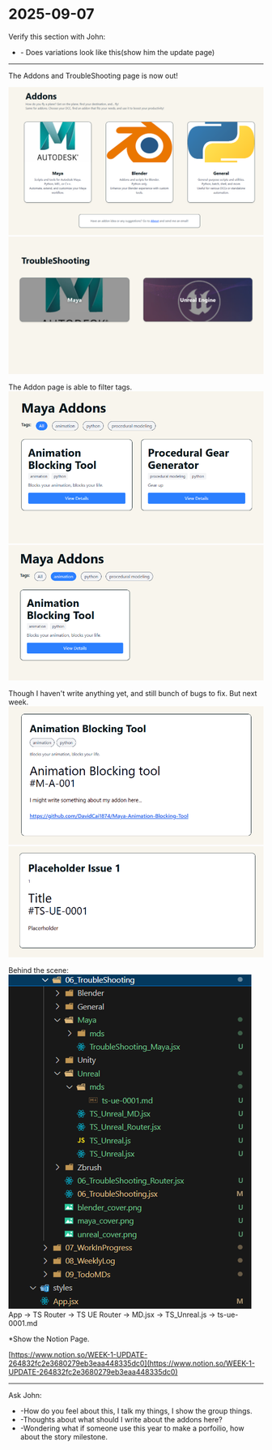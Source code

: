 # 2025-09-07

Verify this section with John:
- \- Does variations look like this(show him the update page)

---

The Addons and TroubleShooting page is now out!

![](https://raw.githubusercontent.com/DavidCai1874/my-tech-art-station-assets-storage-01/main/20250906164505.png)
![](https://raw.githubusercontent.com/DavidCai1874/my-tech-art-station-assets-storage-01/main/20250906164612.png)

The Addon page is able to filter tags.
![](https://raw.githubusercontent.com/DavidCai1874/my-tech-art-station-assets-storage-01/main/20250906164728.png)
![](https://raw.githubusercontent.com/DavidCai1874/my-tech-art-station-assets-storage-01/main/20250906164920.png)

Though I haven't write anything yet, and still bunch of bugs to fix. But next week.
![](https://raw.githubusercontent.com/DavidCai1874/my-tech-art-station-assets-storage-01/main/20250906165214.png)
![](https://raw.githubusercontent.com/DavidCai1874/my-tech-art-station-assets-storage-01/main/20250906165200.png)

Behind the scene:
![](https://raw.githubusercontent.com/DavidCai1874/my-tech-art-station-assets-storage-01/main/20250906165649.png)
App -> TS Router -> TS UE Router -> MD.jsx -> TS_Unreal.js -> ts-ue-0001.md

*Show the Notion Page.

[https://www.notion.so/WEEK-1-UPDATE-264832fc2e3680279eb3eaa448335dc0](https://www.notion.so/WEEK-1-UPDATE-264832fc2e3680279eb3eaa448335dc0)

***
Ask John:
- \-How do you feel about this, I talk my things, I show the group things.
- \-Thoughts about what should I write about the addons here?
- \-Wondering what if someone use this year to make a porfoilio, how about the story milestone.

